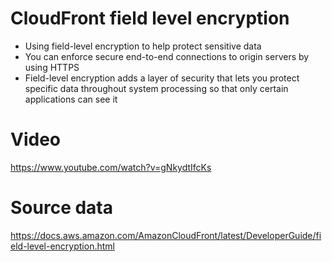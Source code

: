 
# CloudFront field level encryption
- Using field-level encryption to help protect sensitive data
- You can enforce secure end-to-end connections to origin servers by using HTTPS
- Field-level encryption adds a layer of security that lets you protect specific data throughout system 
  processing so that only certain applications can see it
# Video
https://www.youtube.com/watch?v=gNkydtIfcKs
# Source data
https://docs.aws.amazon.com/AmazonCloudFront/latest/DeveloperGuide/field-level-encryption.html